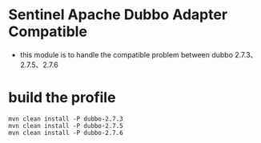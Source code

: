 # Sentinel Apache Dubbo Adapter Compatible
* this module is to handle the compatible problem between dubbo 2.7.3、2.7.5、2.7.6

# build the profile
```
mvn clean install -P dubbo-2.7.3
mvn clean install -P dubbo-2.7.5
mvn clean install -P dubbo-2.7.6
```
